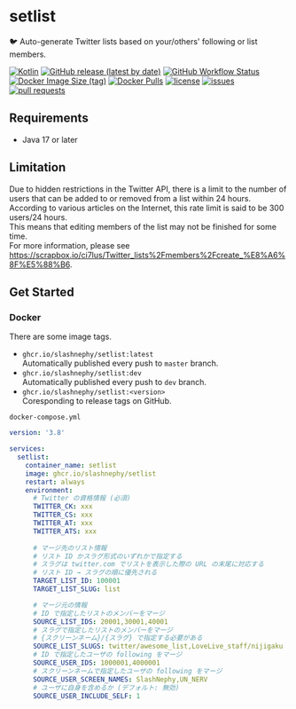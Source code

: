 # setlist

🐦 Auto-generate Twitter lists based on your/others' following or list members.

[![Kotlin](https://img.shields.io/badge/Kotlin-1.6-blue)](https://kotlinlang.org)
[![GitHub release (latest by date)](https://img.shields.io/github/v/release/SlashNephy/setlist)](https://github.com/SlashNephy/setlist/releases)
[![GitHub Workflow Status](https://img.shields.io/github/workflow/status/SlashNephy/setlist/Docker)](https://hub.docker.com/r/slashnephy/setlist)
[![Docker Image Size (tag)](https://img.shields.io/docker/image-size/slashnephy/setlist/latest)](https://hub.docker.com/r/slashnephy/setlist)
[![Docker Pulls](https://img.shields.io/docker/pulls/slashnephy/setlist)](https://hub.docker.com/r/slashnephy/setlist)
[![license](https://img.shields.io/github/license/SlashNephy/setlist)](https://github.com/SlashNephy/setlist/blob/master/LICENSE)
[![issues](https://img.shields.io/github/issues/SlashNephy/setlist)](https://github.com/SlashNephy/setlist/issues)
[![pull requests](https://img.shields.io/github/issues-pr/SlashNephy/setlist)](https://github.com/SlashNephy/setlist/pulls)

## Requirements

- Java 17 or later

## Limitation

Due to hidden restrictions in the Twitter API, there is a limit to the number of users that can be added to or removed from a list within 24 hours.  
According to various articles on the Internet, this rate limit is said to be 300 users/24 hours.  
This means that editing members of the list may not be finished for some time.  
For more information, please see https://scrapbox.io/ci7lus/Twitter_lists%2Fmembers%2Fcreate_%E8%A6%8F%E5%88%B6.

## Get Started

### Docker

There are some image tags.

- `ghcr.io/slashnephy/setlist:latest`  
  Automatically published every push to `master` branch.
- `ghcr.io/slashnephy/setlist:dev`  
  Automatically published every push to `dev` branch.
- `ghcr.io/slashnephy/setlist:<version>`  
  Coresponding to release tags on GitHub.

`docker-compose.yml`

```yaml
version: '3.8'

services:
  setlist:
    container_name: setlist
    image: ghcr.io/slashnephy/setlist
    restart: always
    environment:
      # Twitter の資格情報 (必須)
      TWITTER_CK: xxx
      TWITTER_CS: xxx
      TWITTER_AT: xxx
      TWITTER_ATS: xxx
      
      # マージ先のリスト情報
      # リスト ID かスラグ形式のいずれかで指定する
      # スラグは twitter.com でリストを表示した際の URL の末尾に対応する
      # リスト ID → スラグの順に優先される
      TARGET_LIST_ID: 100001
      TARGET_LIST_SLUG: list

      # マージ元の情報
      # ID で指定したリストのメンバーをマージ
      SOURCE_LIST_IDS: 20001,30001,40001
      # スラグで指定したリストのメンバーをマージ
      # {スクリーンネーム}/{スラグ} で指定する必要がある
      SOURCE_LIST_SLUGS: twitter/awesome_list,LoveLive_staff/nijigaku
      # ID で指定したユーザの following をマージ
      SOURCE_USER_IDS: 1000001,4000001
      # スクリーンネームで指定したユーザの following をマージ
      SOURCE_USER_SCREEN_NAMES: SlashNephy,UN_NERV
      # ユーザに自身を含めるか (デフォルト: 無効)
      SOURCE_USER_INCLUDE_SELF: 1
```
